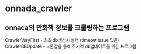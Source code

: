 # onnada_crawler

## onnada의 만화책 정보를 크롤링하는 프로그램


CrawlerVeryFirst - 최초 db생성시 실행 (timeout issue 있음)  
CrawlerDBUpdate - 크론잡을 통해 주기적 db업데이트를 위한 프로그램
